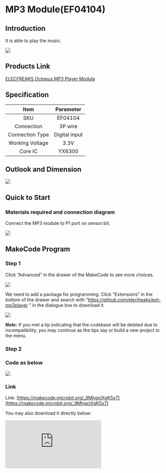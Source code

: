 ﻿# MP3 Module(EF04104)

## Introduction

It is able to play the music.

![](https://wiki-media-ef.oss-cn-hongkong.aliyuncs.com/i18n/en/docusaurus-plugin-content-docs/current/microbit/sensor/octopus-sensors/sensor/images/04104_01.png)


## Products Link

[ELECFREAKS Octopus MP3 Player Module](https://shop.elecfreaks.com/products/elecfreaks-octopus-mp3-player-module?_pos=1&_sid=8c77314f9&_ss=r)

## Specification


Item | Parameter
:-: | :-:
SKU|EF04104
Connection|3P wire
Connection Type|Digital input
Working Voltage|3.3V
Core IC|YX6300


## Outlook and Dimension



![](https://wiki-media-ef.oss-cn-hongkong.aliyuncs.com/i18n/en/docusaurus-plugin-content-docs/current/microbit/sensor/octopus-sensors/sensor/images/04104_02.png)

## Quick to Start


### Materials required and connection diagram

 Connect the MP3 module to P1 port on sensor:bit.

![](https://wiki-media-ef.oss-cn-hongkong.aliyuncs.com/i18n/en/docusaurus-plugin-content-docs/current/microbit/sensor/octopus-sensors/sensor/images/04104_03.png)

## MakeCode Program


### Step 1
Click “Advanced” in the drawer of the MakeCode to see more choices.

![](https://wiki-media-ef.oss-cn-hongkong.aliyuncs.com/i18n/en/docusaurus-plugin-content-docs/current/microbit/sensor/octopus-sensors/sensor/images/smtcNoB.png)

We need to add a package for programming. Click “Extensions” in the bottom of the drawer and search with “https://github.com/elecfreaks/pxt-mp3player ” in the dialogue box to download it.

![](https://wiki-media-ef.oss-cn-hongkong.aliyuncs.com/i18n/en/docusaurus-plugin-content-docs/current/microbit/sensor/octopus-sensors/sensor/images/04104_05.png)

***Note:*** If you met a tip indicating that the codebase will be deleted due to incompatibility, you may continue as the tips say or build a new project in the menu.

### Step 2

### Code as below

![](https://wiki-media-ef.oss-cn-hongkong.aliyuncs.com/i18n/en/docusaurus-plugin-content-docs/current/microbit/sensor/octopus-sensors/sensor/images/04104_06.png)


### Link
Link: [https://makecode.microbit.org/_9MhgxtXgK5x7](https://makecode.microbit.org/_9MhgxtXgK5x7)

You may also download it directly below:


<div
    style={{
        position: 'relative',
        paddingBottom: '60%',
        overflow: 'hidden',
    }}
>
    <iframe
        src="https://makecode.microbit.org/_9MhgxtXgK5x7"
        frameborder="0"
        sandbox="allow-popups allow-forms allow-scripts allow-same-origin"
        style={{
            position: 'absolute',
            width: '100%',
            height: '100%',
        }}
    />
</div>


### Result
 The MP3 module is controlled by the microbit.

### Attention

Physical copy sequence, the first copy is 1. The name of the file can be left unchanged, and the file name cannot be specified separately.

The name of the file folder must be 2 digits(01~99), such as: 01.

The name of the MP3 file must include 3 digits(001~999), such as: 002~Palace.MP3.

